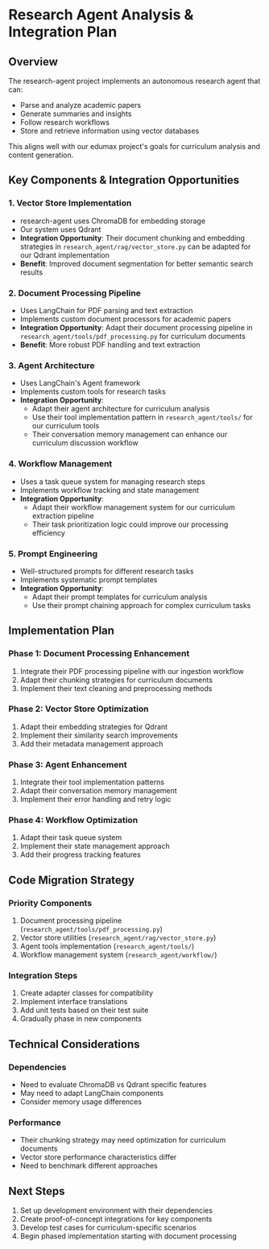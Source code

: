 # Research Agent Analysis & Integration Plan

## Overview
The research-agent project implements an autonomous research agent that can:
- Parse and analyze academic papers
- Generate summaries and insights
- Follow research workflows
- Store and retrieve information using vector databases

This aligns well with our edumax project's goals for curriculum analysis and content generation.

## Key Components & Integration Opportunities

### 1. Vector Store Implementation
- research-agent uses ChromaDB for embedding storage
- Our system uses Qdrant
- **Integration Opportunity**: Their document chunking and embedding strategies in `research_agent/rag/vector_store.py` can be adapted for our Qdrant implementation
- **Benefit**: Improved document segmentation for better semantic search results

### 2. Document Processing Pipeline
- Uses LangChain for PDF parsing and text extraction
- Implements custom document processors for academic papers
- **Integration Opportunity**: Adapt their document processing pipeline in `research_agent/tools/pdf_processing.py` for curriculum documents
- **Benefit**: More robust PDF handling and text extraction

### 3. Agent Architecture
- Uses LangChain's Agent framework
- Implements custom tools for research tasks
- **Integration Opportunity**: 
  - Adapt their agent architecture for curriculum analysis
  - Use their tool implementation pattern in `research_agent/tools/` for our curriculum tools
  - Their conversation memory management can enhance our curriculum discussion workflow

### 4. Workflow Management
- Uses a task queue system for managing research steps
- Implements workflow tracking and state management
- **Integration Opportunity**: 
  - Adapt their workflow management system for our curriculum extraction pipeline
  - Their task prioritization logic could improve our processing efficiency

### 5. Prompt Engineering
- Well-structured prompts for different research tasks
- Implements systematic prompt templates
- **Integration Opportunity**: 
  - Adapt their prompt templates for curriculum analysis
  - Use their prompt chaining approach for complex curriculum tasks

## Implementation Plan

### Phase 1: Document Processing Enhancement
1. Integrate their PDF processing pipeline with our ingestion workflow
2. Adapt their chunking strategies for curriculum documents
3. Implement their text cleaning and preprocessing methods

### Phase 2: Vector Store Optimization
1. Adapt their embedding strategies for Qdrant
2. Implement their similarity search improvements
3. Add their metadata management approach

### Phase 3: Agent Enhancement
1. Integrate their tool implementation patterns
2. Adapt their conversation memory management
3. Implement their error handling and retry logic

### Phase 4: Workflow Optimization
1. Adapt their task queue system
2. Implement their state management approach
3. Add their progress tracking features

## Code Migration Strategy

### Priority Components
1. Document processing pipeline (`research_agent/tools/pdf_processing.py`)
2. Vector store utilities (`research_agent/rag/vector_store.py`)
3. Agent tools implementation (`research_agent/tools/`)
4. Workflow management system (`research_agent/workflow/`)

### Integration Steps
1. Create adapter classes for compatibility
2. Implement interface translations
3. Add unit tests based on their test suite
4. Gradually phase in new components

## Technical Considerations

### Dependencies
- Need to evaluate ChromaDB vs Qdrant specific features
- May need to adapt LangChain components
- Consider memory usage differences

### Performance
- Their chunking strategy may need optimization for curriculum documents
- Vector store performance characteristics differ
- Need to benchmark different approaches

## Next Steps

1. Set up development environment with their dependencies
2. Create proof-of-concept integrations for key components
3. Develop test cases for curriculum-specific scenarios
4. Begin phased implementation starting with document processing

